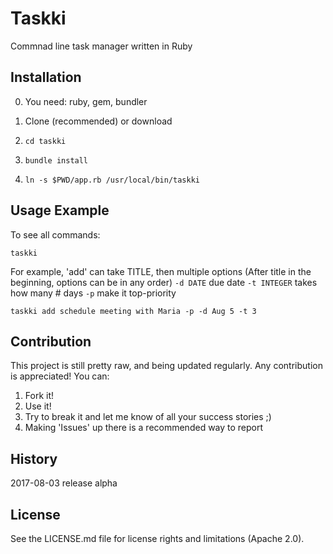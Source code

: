 # Taskki
Commnad line task manager written in Ruby

## Installation
0. You need: ruby, gem, bundler

1. Clone (recommended) or download
2. `cd taskki`
3. `bundle install`
4. `ln -s $PWD/app.rb /usr/local/bin/taskki`

## Usage Example
To see all commands:
```
taskki
```

For example, 'add' can take TITLE, then multiple options
(After title in the beginning, options can be in any order)
`-d DATE` due date
`-t INTEGER` takes how many # days
`-p` make it top-priority
```
taskki add schedule meeting with Maria -p -d Aug 5 -t 3
```

## Contribution
This project is still pretty raw, and being updated regularly.
Any contribution is appreciated! You can:
1. Fork it!
2. Use it!
3. Try to break it and let me know of all your success stories ;)
4. Making 'Issues' up there is a recommended way to report 

## History
2017-08-03 release alpha

## License
See the LICENSE.md file for license rights and limitations (Apache 2.0).